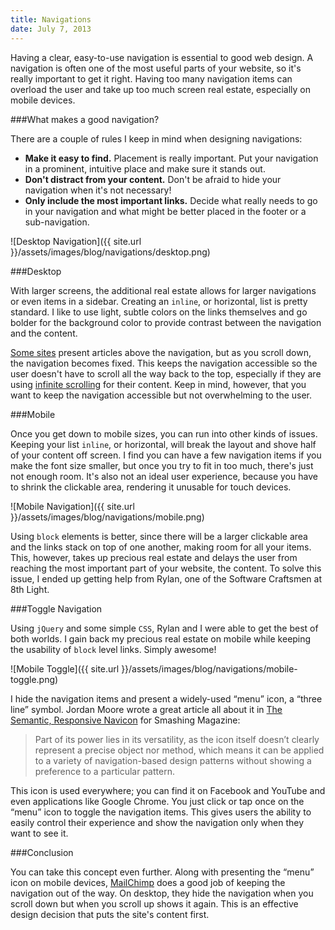 ```yaml
---
title: Navigations
date: July 7, 2013
---
```


Having a clear, easy-to-use navigation is essential to good web design. A navigation is often one of the most useful parts of your website, so it's really important to get it right. Having too many navigation items can overload the user and take up too much screen real estate, especially on mobile devices.

###What makes a good navigation?

There are a couple of rules I keep in mind when designing navigations:

* **Make it easy to find.** Placement is really important. Put your navigation in a prominent, intuitive place and make sure it stands out.
* **Don't distract from your content.** Don't be afraid to hide your navigation when it's not necessary!
* **Only include the most important links.** Decide what really needs to go in your navigation and what might be better placed in the footer or a sub-navigation.

![Desktop Navigation]({{ site.url }}/assets/images/blog/navigations/desktop.png)

###Desktop

With larger screens, the additional real estate allows for larger navigations or even items in a sidebar. Creating an `inline`, or horizontal, list is pretty standard. I like to use light, subtle colors on the links themselves and go bolder for the background color to provide contrast between the navigation and the content.

[Some sites](http://www.polygon.com) present articles above the navigation, but as you scroll down, the navigation becomes fixed. This keeps the navigation accessible so the user doesn't have to scroll all the way back to the top, especially if they are using [infinite scrolling](http://uxdesign.smashingmagazine.com/2013/05/03/infinite-scrolling-get-bottom) for their content. Keep in mind, however, that you want to keep the navigation accessible but not overwhelming to the user.

###Mobile

Once you get down to mobile sizes, you can run into other kinds of issues. Keeping your list `inline`, or horizontal, will break the layout and shove half of your content off screen. I find you can have a few navigation items if you make the font size smaller, but once you try to fit in too much, there's just not enough room. It's also not an ideal user experience, because you have to shrink the clickable area, rendering it unusable for touch devices.

![Mobile Navigation]({{ site.url }}/assets/images/blog/navigations/mobile.png)

Using `block` elements is better, since there will be a larger clickable area and the links stack on top of one another, making room for all your items. This, however, takes up precious real estate and delays the user from reaching the most important part of your website, the content. To solve this issue, I ended up getting help from Rylan, one of the Software Craftsmen at 8th Light.

###Toggle Navigation

Using `jQuery` and some simple `CSS`, Rylan and I were able to get the best of both worlds. I gain back my precious real estate on mobile while keeping the usability of `block` level links. Simply awesome!

![Mobile Toggle]({{ site.url }}/assets/images/blog/navigations/mobile-toggle.png)

I hide the navigation items and present a widely-used “menu” icon, a “three line” symbol. Jordan Moore wrote a great article all about it in [The Semantic, Responsive Navicon](http://mobile.smashingmagazine.com/2012/10/08/the-semantic-responsive-design-navicon) for Smashing Magazine:

>Part of its power lies in its versatility, as the icon itself doesn’t clearly represent a precise object nor method, which means it can be applied to a variety of navigation-based design patterns without showing a preference to a particular pattern.

This icon is used everywhere; you can find it on Facebook and YouTube and even applications like Google Chrome. You just click or tap once on the “menu” icon to toggle the navigation items. This gives users the ability to easily control their experience and show the navigation only when they want to see it.

###Conclusion

You can take this concept even further. Along with presenting the “menu” icon on mobile devices, [MailChimp](http://mailchimp.com) does a good job of keeping the navigation out of the way. On desktop, they hide the navigation when you scroll down but when you scroll up shows it again. This is an effective design decision that puts the site's content first.
